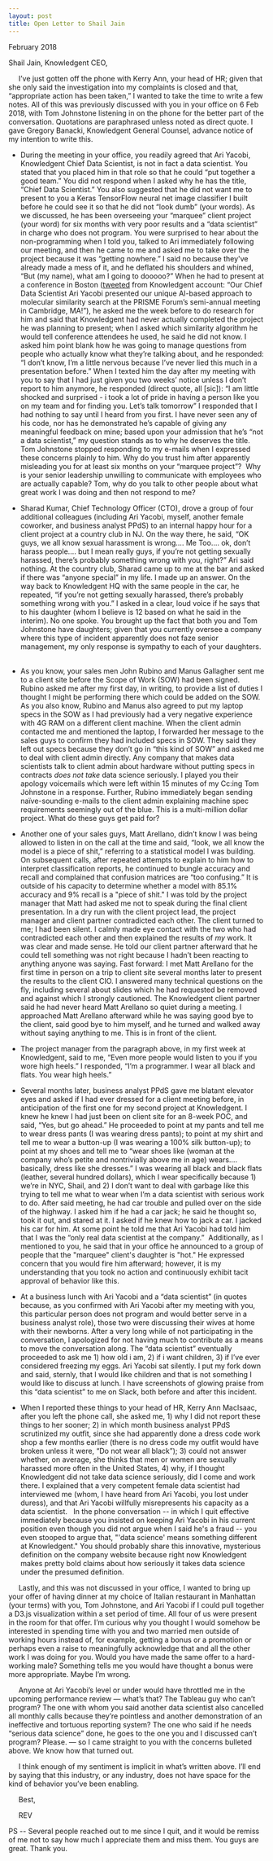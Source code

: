 ```yaml
---
layout: post
title: Open Letter to Shail Jain
---
```

February 2018

Shail Jain, Knowledgent CEO,

&nbsp;&nbsp;&nbsp;&nbsp;&nbsp;I’ve just gotten off the phone with Kerry Ann, your head of HR; given that she only said the investigation into my complaints is closed and that, “appropriate action has been taken,” I wanted to take the time to write a few notes.  All of this was previously discussed with you in your office on 6 Feb 2018, with Tom Johnstone listening in on the phone for the better part of the conversation.  Quotations are paraphrased unless noted as direct quote.  I gave Gregory Banacki, Knowledgent General Counsel, advance notice of my intention to write this.

* During the meeting in your office, you readily agreed that Ari Yacobi, Knowledgent Chief Data Scientist, is not in fact a data scientist.  You stated that you placed him in that role so that he could “put together a good team.”  You did not respond when I asked why he has the title, “Chief Data Scientist.”  You also suggested that he did not want me to present to you a Keras TensorFlow neural net image classifier I built before he could see it so that he did not “look dumb” (your words).  As we discussed, he has been overseeing your “marquee” client project (your word) for six months with very poor results and a “data scientist” in charge who does not program.  You were surprised to hear about the non-programming when I told you, talked to Ari immediately following our meeting, and then he came to me and asked me to take over the project because it was “getting nowhere.”  I said no because they've already made a mess of it, and he deflated his shoulders and whined, “But (my name), what am I going to dooooo?”  When he had to present at a conference in Boston ([tweeted](https://twitter.com/Knowledgent/status/935172206270787586) from Knowledgent account: “Our Chief Data Scientist Ari Yacobi presented our unique AI-based approach to molecular similarity search at the PRISME Forum’s semi-annual meeting in Cambridge, MA!”), he asked me the week before to do research for him and said that Knowledgent had never actually completed the project he was planning to present; when I asked which similarity algorithm he would tell conference attendees he used, he said he did not know.  I asked him point blank how he was going to manage questions from people who actually know what they’re talking about, and he responded: “I don’t know, I’m a little nervous because I’ve never lied this much in a presentation before.”  When I texted him the day after my meeting with you to say that I had just given you two weeks’ notice unless I don’t report to him anymore, he responded (direct quote, all [sic]): “I am little shocked and surprised - i took a lot of pride in having a person like you on my team and for finding you.  Let’s talk tomorrow”  I responded that I had nothing to say until I heard from you first.  I have never seen any of his code, nor has he demonstrated he’s capable of giving any meaningful feedback on mine; based upon your admission that he’s “not a data scientist,” my question stands as to why he deserves the title.  Tom Johnstone stopped responding to my e-mails when I expressed these concerns plainly to him.  Why do you trust him after apparently misleading you for at least six months on your “marquee project”?   Why is your senior leadership unwilling to communicate with employees who are actually capable?  Tom, why do you talk to other people about what great work I was doing and then not respond to me?

* Sharad Kumar, Chief Technology Officer (CTO), drove a group of four additional colleagues (including Ari Yacobi, myself, another female coworker, and business analyst PPdS) to an internal happy hour for a client project at a country club in NJ.  On the way there, he said, “OK guys, we all know sexual harassment is wrong…. Me Too…. ok, don’t harass people…. but I mean really guys, if you’re not getting sexually harassed, there’s probably something wrong with you, right?”  Ari said nothing.  At the country club, Sharad came up to me at the bar and asked if there was “anyone special” in my life.  I made up an answer.  On the way back to Knowledgent HQ with the same people in the car, he repeated, “if you’re not getting sexually harassed, there’s probably something wrong with you.”  I asked in a clear, loud voice if he says that to his daughter (whom I believe is 12 based on what he said in the interim).  No one spoke.  You brought up the fact that both you and Tom Johnstone have daughters; given that you currently oversee a company where this type of incident apparently does not faze senior management, my only response is sympathy to each of your daughters.   

* As you know, your sales men John Rubino and Manus Gallagher sent me to a client site before the Scope of Work (SOW) had been signed.  Rubino asked me after my first day, in writing, to provide a list of duties I thought I might be performing there which could be added on the SOW.  As you also know, Rubino and Manus also agreed to put my laptop specs in the SOW as I had previously had a very negative experience with 4G RAM on a different client machine.  When the client admin contacted me and mentioned the laptop, I forwarded her message to the sales guys to confirm they had included specs in SOW.  They said they left out specs because they don’t go in “this kind of SOW” and asked me to deal with client admin directly.  Any company that makes data scientists talk to client admin about hardware without putting specs in contracts *does not take* data science seriously.  I played you their apology voicemails which were left within 15 minutes of my Cc:ing Tom Johnstone in a response.  Further, Rubino immediately began sending naïve-sounding e-mails to the client admin explaining machine spec requirements seemingly out of the blue.  This is a multi-million dollar project.  What do these guys get paid for?    

* Another one of your sales guys, Matt Arellano, didn’t know I was being allowed to listen in on the call at the time and said, “look, we all know the model is a piece of shit,” referring to a statistical model I was building.  On subsequent calls, after repeated attempts to explain to him how to interpret classification reports, he continued to bungle accuracy and recall and complained that confusion matrices are “too confusing.”  It is outside of his capacity to determine whether a model with 85.1% accuracy and 9% recall is a "piece of shit."  I was told by the project manager that Matt had asked me not to speak during the final client presentation.  In a dry run with the client project lead, the project manager and client partner contradicted each other.  The client turned to me; I had been silent.  I calmly made eye contact with the two who had contradicted each other and then explained the results of *my* work.  It was clear and made sense.  He told our client partner afterward that he could tell something was not right because I hadn’t been reacting to anything anyone was saying.  Fast forward: I met Matt Arellano for the first time in person on a trip to client site several months later to present the results to the client CIO.  I answered many technical questions on the fly, including several about slides which he had requested be removed and against which I strongly cautioned.  The Knowledgent client partner said he had never heard Matt Arellano so quiet during a meeting.  I approached Matt Arellano afterward while he was saying good bye to the client, said good bye to him myself, and he turned and walked away without saying anything to me.  This is in front of the client. 

* The project manager from the paragraph above, in my first week at Knowledgent, said to me, “Even more people would listen to you if you wore high heels.”  I responded, “I’m a programmer.  I wear all black and flats.  You wear high heels.” 

* Several months later, business analyst PPdS gave me blatant elevator eyes and asked if I had ever dressed for a client meeting before, in anticipation of the first one for my second project at Knowledgent.  I knew he knew I had just been on client site for an 8-week POC, and said, “Yes, but go ahead.”  He proceeded to point at my pants and tell me to wear dress pants (I was wearing dress pants); to point at my shirt and tell me to wear a button-up (I was wearing a 100% silk button-up); to point at my shoes and tell me to “wear shoes like (woman at the company who’s petite and nontrivially above me in age) wears…. basically, dress like she dresses.”  I was wearing all black and black flats (leather, several hundred dollars), which I wear specifically because 1) we’re in NYC, Shail, and 2) I don’t want to deal with garbage like this trying to tell me what to wear when I’m a data scientist with serious work to do.  After said meeting, he had car trouble and pulled over on the side of the highway.  I asked him if he had a car jack; he said he thought so, took it out, and stared at it.  I asked if he knew how to jack a car.  I jacked his car for him.  At some point he told me that Ari Yacobi had told him that I was the “only real data scientist at the company.”    Additionally, as I mentioned to you, he said that in your office he announced to a group of people that the "marquee" client's daughter is "hot."  He expressed concern that you would fire him afterward; however, it is my understanding that you took no action and continuously exhibit tacit approval of behavior like this.

*  At a business lunch with Ari Yacobi and a “data scientist” (in quotes because, as you confirmed with Ari Yacobi after my meeting with you, this particular person does not program and would better serve in a business analyst role), those two were discussing their wives at home with their newborns.  After a very long while of not participating in the conversation, I apologized for not having much to contribute as a means to move the conversation along.   The “data scientist” eventually proceeded to ask me 1) how old i am, 2) if i want children, 3) if I’ve ever considered freezing my eggs.  Ari Yacobi sat silently.  I put my fork down and said, sternly, that I would like children and that is not something I would like to discuss at lunch.  I have screenshots of glowing praise from this “data scientist” to me on Slack, both before and after this incident.   

* When I reported these things to your head of HR, Kerry Ann MacIsaac, after you left the phone call, she asked me, 1) why I did not report these things to her sooner; 2) in which month business analyst PPdS scrutinized my outfit, since she had apparently done a dress code work shop a few months earlier (there is no dress code my outfit would have broken unless it were, “Do not wear all black”); 3) could not answer whether, on average, she thinks that men or women are sexually harassed more often in the United States, 4) why, if I thought Knowledgent did not take data science seriously, did I come and work there.  I explained that a very competent female data scientist had interviewed me (whom, I have heard from Ari Yacobi, you lost under duress), and that Ari Yacobi willfully misrepresents his capacity as a data scientist.   In the phone conversation -- in which I quit effective immediately because you insisted on keeping Ari Yacobi in his current position even though you did not argue when I said he's a fraud --  you even stooped to argue that, "'data science' means something different at Knowledgent."  You should probably share this innovative, mysterious definition on the company website because right now Knowledgent makes pretty bold claims about how seriously it takes data science under the presumed definition.

&nbsp;&nbsp;&nbsp;&nbsp;&nbsp;Lastly, and this was not discussed in your office, I wanted to bring up your offer of having dinner at my choice of Italian restaurant in Manhattan (your terms) with you, Tom Johnstone, and Ari Yacobi if I could pull together a D3.js visualization within a set period of time.  All four of us were present in the room for that offer.  I’m curious why you thought I would somehow be interested in spending time with you and two married men outside of working hours instead of, for example, getting a bonus or a promotion or perhaps even a raise to meaningfully acknowledge that and all the other work I was doing for you.  Would you have made the same offer to a hard-working male?  Something tells me you would have thought a bonus were more appropriate.  Maybe I’m wrong.

&nbsp;&nbsp;&nbsp;&nbsp;&nbsp;Anyone at Ari Yacobi’s level or under would have throttled me in the upcoming performance review  — what’s that?  The Tableau guy who can’t program?  The one with whom you said another data scientist also cancelled all monthly calls because they’re pointless and another demonstration of an ineffective and tortuous reporting system?  The one who said if he needs “serious data science” done, he goes to the one you and I discussed can’t program?  Please. —  so I came straight to you with the concerns bulleted above.  We know how that turned out.

&nbsp;&nbsp;&nbsp;&nbsp;&nbsp;I think enough of my sentiment is implicit in what’s written above.  I’ll end by saying that this industry, or any industry, does not have space for the kind of behavior you’ve been enabling.

&nbsp;&nbsp;&nbsp;&nbsp;&nbsp;Best,

&nbsp;&nbsp;&nbsp;&nbsp;&nbsp;REV

PS -- Several people reached out to me since I quit, and it would be remiss of me not to say how much I appreciate them and miss them.  You guys are great.  Thank you.

